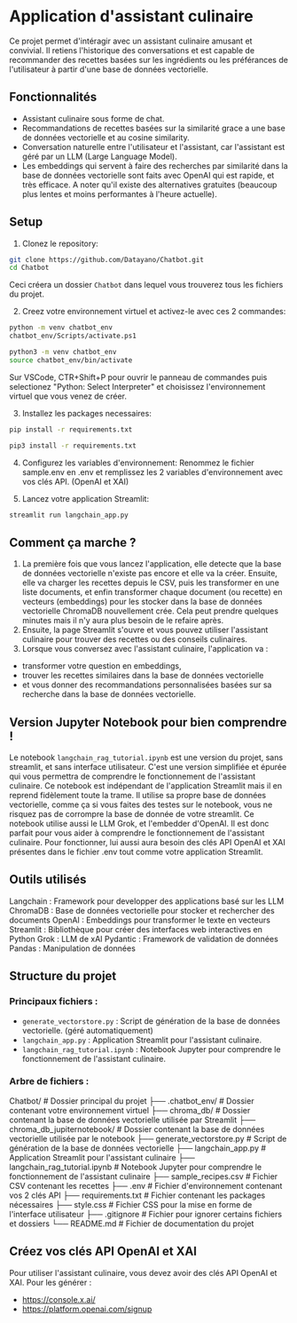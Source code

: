 # Application d'assistant culinaire

Ce projet permet d'intéragir avec un assistant culinaire amusant et convivial. Il retiens l'historique des conversations et est capable de recommander des recettes basées sur les ingrédients ou les préférances de l'utilisateur à partir d'une base de données vectorielle. 

## Fonctionnalités

- Assistant culinaire sous forme de chat.
- Recommandations de recettes basées sur la similarité grace a une base de données vectorielle et au cosine similarity.
- Conversation naturelle entre l'utilisateur et l'assistant, car l'assistant est géré par un LLM (Large Language Model).
- Les embeddings qui servent à faire des recherches par similarité dans la base de données vectorielle sont faits avec OpenAI qui est rapide, et très efficace. A noter qu'il existe des alternatives gratuites (beaucoup plus lentes et moins performantes à l'heure actuelle).

## Setup

1. Clonez le repository:
```bash
git clone https://github.com/Datayano/Chatbot.git
cd Chatbot
```
Ceci créera un dossier `Chatbot` dans lequel vous trouverez tous les fichiers du projet.

2. Creez votre environnement virtuel et activez-le avec ces 2 commandes:
```bash avec windows depuis un terminal Powershell ou celui de VSCode
python -m venv chatbot_env
chatbot_env/Scripts/activate.ps1
```
```bash avec mac ou linux
python3 -m venv chatbot_env
source chatbot_env/bin/activate
```
Sur VSCode, CTR+Shift+P pour ouvrir le panneau de commandes puis selectionez "Python: Select Interpreter" et choisissez l'environnement virtuel que vous venez de créer.

3. Installez les packages necessaires:
```bash sur windows
pip install -r requirements.txt
```
```bash sur mac ou linux
pip3 install -r requirements.txt
```

4. Configurez les variables d'environnement:
Renommez le fichier sample.env en .env et remplissez les 2 variables d'environnement avec vos clés API. (OpenAI et XAI)

5. Lancez votre application Streamlit:
```bash
streamlit run langchain_app.py
```

## Comment ça marche ?

1. La première fois que vous lancez l'application, elle detecte que la base de données vectorielle n'existe pas encore et elle va la créer. Ensuite, elle va charger les recettes depuis le CSV, puis les transformer en une liste documents, et enfin transformer chaque document (ou recette) en vecteurs (embeddings) pour les stocker dans la base de données vectorielle ChromaDB nouvellement crée. Cela peut prendre quelques minutes mais il n'y aura plus besoin de le refaire après.
2. Ensuite, la page Streamlit s'ouvre et vous pouvez utiliser l'assistant culinaire pour trouver des recettes ou des conseils culinaires.
3. Lorsque vous conversez avec l'assistant culinaire, l'application va :
- transformer votre question en embeddings, 
- trouver les recettes similaires dans la base de données vectorielle 
- et vous donner des recommandations personnalisées basées sur sa recherche dans la base de données vectorielle.

## Version Jupyter Notebook pour bien comprendre !

Le notebook `langchain_rag_tutorial.ipynb` est une version du projet, sans streamlit, et sans interface utilisateur. C'est une version simplifiée et épurée qui vous permettra de comprendre le fonctionnement de l'assistant culinaire. Ce notebook est indépendant de l'application Streamlit mais il en reprend fidèlement toute la trame. Il utilise sa propre base de données vectorielle, comme ça si vous faites des testes sur le notebook, vous ne risquez pas de corrompre la base de donnée de votre streamlit. Ce notebook utilise aussi le LLM Grok, et l'embedder d'OpenAI. Il est donc parfait pour vous aider à comprendre le fonctionnement de l'assistant culinaire. Pour fonctionner, lui aussi aura besoin des clés API OpenAI et XAI présentes dans le fichier .env tout comme votre application Streamlit.


## Outils utilisés

Langchain : Framework pour developper des applications basé sur les LLM
ChromaDB : Base de données vectorielle pour stocker et rechercher des documents
OpenAI : Embeddings pour transformer le texte en vecteurs
Streamlit : Bibliothèque pour créer des interfaces web interactives en Python
Grok : LLM de xAI
Pydantic : Framework de validation de données
Pandas : Manipulation de données

## Structure du projet

### Principaux fichiers :
- `generate_vectorstore.py` : Script de génération de la base de données vectorielle. (géré automatiquement)
- `langchain_app.py` : Application Streamlit pour l'assistant culinaire.
- `langchain_rag_tutorial.ipynb` : Notebook Jupyter pour comprendre le fonctionnement de l'assistant culinaire.

### Arbre de fichiers :
Chatbot/                      # Dossier principal du projet
├── .chatbot_env/             # Dossier contenant votre environnement virtuel
├── chroma_db/                # Dossier contenant la base de données vectorielle utilisée par Streamlit
├── chroma_db_jupiternotebook/ # Dossier contenant la base de données vectorielle utilisée par le notebook
├── generate_vectorstore.py   # Script de génération de la base de données vectorielle
├── langchain_app.py          # Application Streamlit pour l'assistant culinaire
├── langchain_rag_tutorial.ipynb # Notebook Jupyter pour comprendre le fonctionnement de l'assistant culinaire
├── sample_recipes.csv        # Fichier CSV contenant les recettes
├── .env                      # Fichier d'environnement contenant vos 2 clés API
├── requirements.txt          # Fichier contenant les packages nécessaires
├── style.css                 # Fichier CSS pour la mise en forme de l'interface utilisateur
├── .gitignore                # Fichier pour ignorer certains fichiers et dossiers
└── README.md                 # Fichier de documentation du projet

## Créez vos clés API OpenAI et XAI

Pour utiliser l'assistant culinaire, vous devez avoir des clés API OpenAI et XAI. 
Pour les générer :
- https://console.x.ai/
- https://platform.openai.com/signup
